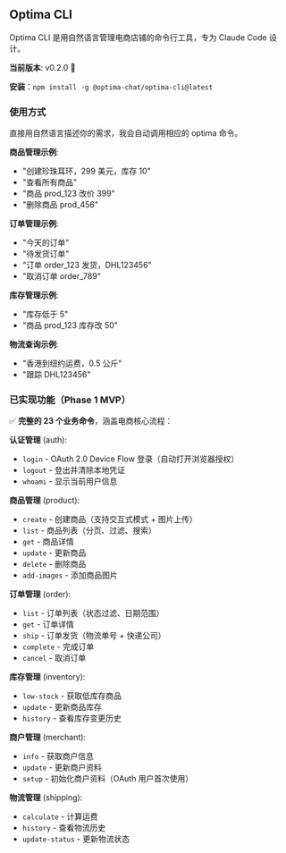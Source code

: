 

## Optima CLI
Optima CLI 是用自然语言管理电商店铺的命令行工具，专为 Claude Code 设计。

**当前版本**: v0.2.0 🎉

**安装**：`npm install -g @optima-chat/optima-cli@latest`

### 使用方式

直接用自然语言描述你的需求，我会自动调用相应的 optima 命令。

**商品管理示例**:
- "创建珍珠耳环，299 美元，库存 10"
- "查看所有商品"
- "商品 prod_123 改价 399"
- "删除商品 prod_456"

**订单管理示例**:
- "今天的订单"
- "待发货订单"
- "订单 order_123 发货，DHL123456"
- "取消订单 order_789"

**库存管理示例**:
- "库存低于 5"
- "商品 prod_123 库存改 50"

**物流查询示例**:
- "香港到纽约运费，0.5 公斤"
- "跟踪 DHL123456"

### 已实现功能（Phase 1 MVP）

✅ **完整的 23 个业务命令**，涵盖电商核心流程：

**认证管理** (auth):
- `login` - OAuth 2.0 Device Flow 登录（自动打开浏览器授权）
- `logout` - 登出并清除本地凭证
- `whoami` - 显示当前用户信息

**商品管理** (product):
- `create` - 创建商品（支持交互式模式 + 图片上传）
- `list` - 商品列表（分页、过滤、搜索）
- `get` - 商品详情
- `update` - 更新商品
- `delete` - 删除商品
- `add-images` - 添加商品图片

**订单管理** (order):
- `list` - 订单列表（状态过滤、日期范围）
- `get` - 订单详情
- `ship` - 订单发货（物流单号 + 快递公司）
- `complete` - 完成订单
- `cancel` - 取消订单

**库存管理** (inventory):
- `low-stock` - 获取低库存商品
- `update` - 更新商品库存
- `history` - 查看库存变更历史

**商户管理** (merchant):
- `info` - 获取商户信息
- `update` - 更新商户资料
- `setup` - 初始化商户资料（OAuth 用户首次使用）

**物流管理** (shipping):
- `calculate` - 计算运费
- `history` - 查看物流历史
- `update-status` - 更新物流状态
<!-- END_OPTIMA_CLI -->
